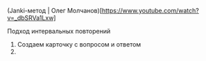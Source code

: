 (Janki-метод | Олег Молчанов)[https://www.youtube.com/watch?v=_dbSRVa1Lxw]

Подход интервальных повторений

1. Создаем карточку с вопросом и ответом
2. 
